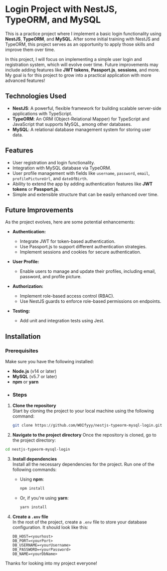 # Login Project with NestJS, TypeORM, and MySQL

This is a practice project where I implement a basic login functionality using **NestJS**, **TypeORM**, and **MySQL**. After some initial training with NestJS and TypeORM, this project serves as an opportunity to apply those skills and improve them over time.

In this project, I will focus on implementing a simple user login and registration system, which will evolve over time. Future improvements may include adding features like **JWT tokens**, **Passport.js**, **sessions**, and more. My goal is for this project to grow into a practical application with more advanced features!

## Technologies Used

- **NestJS**: A powerful, flexible framework for building scalable server-side applications with TypeScript.
- **TypeORM**: An ORM (Object-Relational Mapper) for TypeScript and JavaScript that supports MySQL, among other databases.
- **MySQL**: A relational database management system for storing user data.

## Features

- User registration and login functionality.
- Integration with MySQL database via TypeORM.
- User profile management with fields like `username`, `password`, `email`, `profilePictureUrl`, and `dateOfBirth`.
- Ability to extend the app by adding authentication features like **JWT tokens** or **Passport.js**.
- Simple and extensible structure that can be easily enhanced over time.

## Future Improvements

As the project evolves, here are some potential enhancements:

- **Authentication:**
    - Integrate JWT for token-based authentication.
    - Use Passport.js to support different authentication strategies.
    - Implement sessions and cookies for secure authentication.

- **User Profile:**
    - Enable users to manage and update their profiles, including email, password, and profile picture.

- **Authorization:**
    - Implement role-based access control (RBAC).
    - Use NestJS guards to enforce role-based permissions on endpoints.

- **Testing:**
    - Add unit and integration tests using Jest.


## Installation

### Prerequisites

Make sure you have the following installed:

- **Node.js** (v14 or later)
- **MySQL** (v5.7 or later)
- **npm** or **yarn**
- ### Steps

1. **Clone the repository**  
   Start by cloning the project to your local machine using the following command:

   ```bash
   git clone https://github.com/W0Ifyyy/nestjs-typeorm-mysql-login.git

2. **Navigate to the project directory**
  Once the repository is cloned, go to the project directory:
   
  ```bash
  cd nestjs-typeorm-mysql-login
  ```
3. **Install dependencies**  
   Install all the necessary dependencies for the project. Run one of the following commands:

   - Using **npm**:

     ```bash
     npm install
     ```

   - Or, if you're using **yarn**:

     ```bash
     yarn install
     ```

4. **Create a `.env` file**  
   In the root of the project, create a `.env` file to store your database configuration. It should look like this:

   ```env
   DB_HOST=<yourhost>
   DB_PORT=<yourPort>
   DB_USERNAME=<yourUsername>
   DB_PASSWORD=<yourPassword>
   DB_NAME=<yourDbName>

Thanks for looking into my project everyone!
